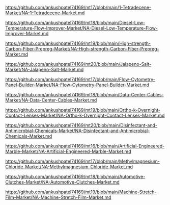 <p><a href="https://github.com/ankushpatel74169/mt17/blob/main/1-Tetradecene-Market/NA-1-Tetradecene-Market.md">https://github.com/ankushpatel74169/mt17/blob/main/1-Tetradecene-Market/NA-1-Tetradecene-Market.md</a></p><p><a href="https://github.com/ankushpatel74169/mt18/blob/main/Diesel-Low-Temperature-Flow-Improver-Market/NA-Diesel-Low-Temperature-Flow-Improver-Market.md">https://github.com/ankushpatel74169/mt18/blob/main/Diesel-Low-Temperature-Flow-Improver-Market/NA-Diesel-Low-Temperature-Flow-Improver-Market.md</a></p><p><a href="https://github.com/ankushpatel74169/mt19/blob/main/High-strength-Carbon-Fiber-Prepreg-Market/NA-High-strength-Carbon-Fiber-Prepreg-Market.md">https://github.com/ankushpatel74169/mt19/blob/main/High-strength-Carbon-Fiber-Prepreg-Market/NA-High-strength-Carbon-Fiber-Prepreg-Market.md</a></p><p><a href="https://github.com/ankushpatel74169/mt20/blob/main/Jalapeno-Salt-Market/NA-Jalapeno-Salt-Market.md">https://github.com/ankushpatel74169/mt20/blob/main/Jalapeno-Salt-Market/NA-Jalapeno-Salt-Market.md</a></p><p><a href="https://github.com/ankushpatel74169/mt17/blob/main/Flow-Cytometry-Panel-Builder-Market/NA-Flow-Cytometry-Panel-Builder-Market.md">https://github.com/ankushpatel74169/mt17/blob/main/Flow-Cytometry-Panel-Builder-Market/NA-Flow-Cytometry-Panel-Builder-Market.md</a></p><p><a href="https://github.com/ankushpatel74169/mt18/blob/main/Data-Center-Cables-Market/NA-Data-Center-Cables-Market.md">https://github.com/ankushpatel74169/mt18/blob/main/Data-Center-Cables-Market/NA-Data-Center-Cables-Market.md</a></p><p><a href="https://github.com/ankushpatel74169/mt19/blob/main/Ortho-k-Overnight-Contact-Lenses-Market/NA-Ortho-k-Overnight-Contact-Lenses-Market.md">https://github.com/ankushpatel74169/mt19/blob/main/Ortho-k-Overnight-Contact-Lenses-Market/NA-Ortho-k-Overnight-Contact-Lenses-Market.md</a></p><p><a href="https://github.com/ankushpatel74169/mt20/blob/main/Disinfectant-and-Antimicrobial-Chemicals-Market/NA-Disinfectant-and-Antimicrobial-Chemicals-Market.md">https://github.com/ankushpatel74169/mt20/blob/main/Disinfectant-and-Antimicrobial-Chemicals-Market/NA-Disinfectant-and-Antimicrobial-Chemicals-Market.md</a></p><p><a href="https://github.com/ankushpatel74169/mt16/blob/main/Artificial-Engineered-Marble-Market/NA-Artificial-Engineered-Marble-Market.md">https://github.com/ankushpatel74169/mt16/blob/main/Artificial-Engineered-Marble-Market/NA-Artificial-Engineered-Marble-Market.md</a></p><p><a href="https://github.com/ankushpatel74169/mt17/blob/main/Methylmagnesium-Chloride-Market/NA-Methylmagnesium-Chloride-Market.md">https://github.com/ankushpatel74169/mt17/blob/main/Methylmagnesium-Chloride-Market/NA-Methylmagnesium-Chloride-Market.md</a></p><p><a href="https://github.com/ankushpatel74169/mt18/blob/main/Automotive-Clutches-Market/NA-Automotive-Clutches-Market.md">https://github.com/ankushpatel74169/mt18/blob/main/Automotive-Clutches-Market/NA-Automotive-Clutches-Market.md</a></p><p><a href="https://github.com/ankushpatel74169/mt19/blob/main/Machine-Stretch-Film-Market/NA-Machine-Stretch-Film-Market.md">https://github.com/ankushpatel74169/mt19/blob/main/Machine-Stretch-Film-Market/NA-Machine-Stretch-Film-Market.md</a></p>
